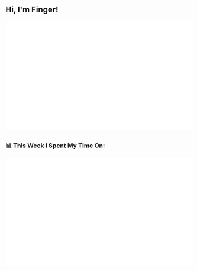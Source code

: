 <h2> Hi, I'm Finger!</h2>

<img align="right" src="https://raw.githubusercontent.com/spianmo/github-stats/master/generated/overview.svg#gh-light-mode-only">

<!-- <img align="right" height="160em" src="https://github-readme-stats-eight-theta.vercel.app/api/top-langs/?username=spianmo&layout=compact&langs_count=8&theme=algolia"/>	 -->
	
```go
package main

type Me struct {
	Name   string
	Job    string
	Code   string
	Skills string
}

func main() {
	me := &Me{
		Name:   "Finger",
		Job:    "Client-side Engineer",
		Code:   "Java, Kotlin, C#, Rust and C++ and Others",
		Skills: "Android, Security, Cross-platform client, NLP, CV, ASR ^o^",
	}
	_ = me
}
```


<h3>📊 This Week I Spent My Time On:</h3>
<img align='right' src="https://raw.githubusercontent.com/spianmo/github-stats/master/generated/languages.svg#gh-light-mode-only">

<!--START_SECTION:waka-->

```txt
Python             7 hrs 33 mins   ████████▒░░░░░░░░░░░░░░░░   32.83 %
TypeScript         2 hrs 49 mins   ███░░░░░░░░░░░░░░░░░░░░░░   12.27 %
Markdown           2 hrs 43 mins   ███░░░░░░░░░░░░░░░░░░░░░░   11.81 %
Vue.js             2 hrs 30 mins   ██▓░░░░░░░░░░░░░░░░░░░░░░   10.94 %
Kotlin             2 hrs 2 mins    ██▒░░░░░░░░░░░░░░░░░░░░░░   08.85 %
```

<!--END_SECTION:waka-->
